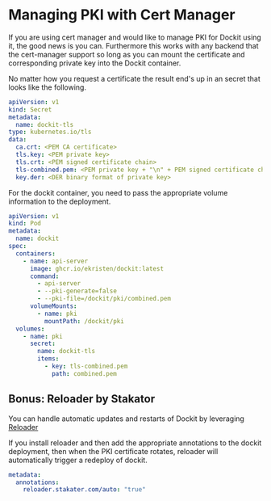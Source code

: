 # Managing PKI with Cert Manager

If you are using cert manager and would like to manage PKI for Dockit using it, the good news is you can. Furthermore this works with any backend that the cert-manager support so long as you can mount the certificate and corresponding private key into the Dockit container.

No matter how you request a certificate the result end's up in an secret that looks like the following.

```yaml
apiVersion: v1
kind: Secret
metadata:
  name: dockit-tls
type: kubernetes.io/tls
data:
  ca.crt: <PEM CA certificate>
  tls.key: <PEM private key>
  tls.crt: <PEM signed certificate chain>
  tls-combined.pem: <PEM private key + "\n" + PEM signed certificate chain>
  key.der: <DER binary format of private key>
```

For the dockit container, you need to pass the appropriate volume information to the deployment.

```yaml
apiVersion: v1
kind: Pod
metadata:
  name: dockit
spec:
  containers:
    - name: api-server
      image: ghcr.io/ekristen/dockit:latest
      command:
        - api-server
        - --pki-generate=false
        - --pki-file=/dockit/pki/combined.pem
      volumeMounts:
        - name: pki
          mountPath: /dockit/pki
  volumes:
    - name: pki
      secret:
        name: dockit-tls
        items:
          - key: tls-combined.pem
            path: combined.pem
```

## Bonus: Reloader by Stakator

You can handle automatic updates and restarts of Dockit by leveraging [Reloader](https://github.com/stakater/Reloader)

If you install reloader and then add the appropriate annotations to the dockit deployment, then when the PKI certificate rotates, reloader will automatically trigger a redeploy of dockit.

```yaml
metadata:
  annotations:
    reloader.stakater.com/auto: "true"
```
